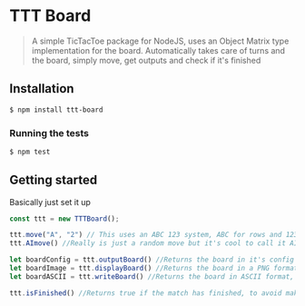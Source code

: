 # TTT Board

> A simple TicTacToe package for NodeJS, uses an Object Matrix type implementation for the board. Automatically takes care of turns and the board, simply move, get outputs and check if it's finished

## Installation

```sh
$ npm install ttt-board
```

### Running the tests

```sh
$ npm test
```

## Getting started
Basically just set it up
```js
const ttt = new TTTBoard();

ttt.move("A", "2") // This uses an ABC 123 system, ABC for rows and 123 for columns, to move simply place A2 for example, top center
ttt.AImove() //Really is just a random move but it's cool to call it AI

let boardConfig = ttt.outputBoard() //Returns the board in it's config format, basically an object matrix
let boardImage = ttt.displayBoard() //Returns the board in a PNG format, just an image of the board
let boardASCII = ttt.writeBoard() //Returns the board in ASCII format, so you can write it to console! 

ttt.isFinished() //Returns true if the match has finished, to avoid making any moves
```
